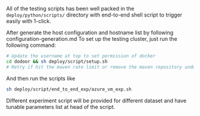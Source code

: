 All of the testing scripts has been well packed in the `deploy/python/scripts/` directory with end-to-end shell script to trigger easily with 1-click.

After generate the host configuration and hostname list by following configuration-generation.md
To set up the testing cluster, just run the following command:
```bash
# Update the username at top to set permission of docker
cd dodoor && sh deploy/script/setup.sh
# Retry if hit the maven rate limit or remove the maven repository under ~/.m2/repository if not able to build the project
```

And then run the scripts like 
```bash
sh deploy/script/end_to_end_exp/azure_vm_exp.sh
```
Different experiment script will be provided for different dataset and have tunable parameters list at head of the script.